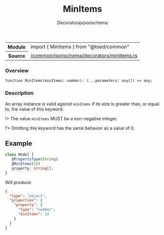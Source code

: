 
<header class="symbol-info-header"><h1 id="minitems">MinItems</h1><label class="symbol-info-type-label decorator">Decorator</label><label class="api-type-label ajv" title="ajv">ajv</label><label class="api-type-label jsonschema" title="jsonschema">jsonschema</label></header>
<!-- summary -->
<section class="symbol-info"><table class="is-full-width"><tbody><tr><th>Module</th><td><div class="lang-typescript"><span class="token keyword">import</span> { MinItems }&nbsp;<span class="token keyword">from</span>&nbsp;<span class="token string">"@tsed/common"</span></div></td></tr><tr><th>Source</th><td><a href="https://github.com/Romakita/ts-express-decorators/blob/v4.13.1/src//common/jsonschema/decorators/minItems.ts#L0-L0">/common/jsonschema/decorators/minItems.ts</a></td></tr></tbody></table></section>
<!-- overview -->


### Overview


<pre><code class="typescript-lang ">function <span class="token function">MinItems</span><span class="token punctuation">(</span>minItems<span class="token punctuation">:</span> <span class="token keyword">number</span><span class="token punctuation">)</span><span class="token punctuation">:</span> <span class="token punctuation">(</span>...parameters<span class="token punctuation">:</span> <span class="token keyword">any</span><span class="token punctuation">[</span><span class="token punctuation">]</span><span class="token punctuation">)</span> => <span class="token keyword">any</span><span class="token punctuation">;</span></code></pre>


<!-- Parameters -->

<!-- Description -->


### Description

An array instance is valid against `minItems` if its size is greater than, or equal to, the value of this keyword.

!> The value `minItems` MUST be a non-negative integer.

?> Omitting this keyword has the same behavior as a value of 0.

## Example

```typescript
class Model {
   @PropertyType(String)
   @MinItems(10)
   property: string[];
}
```

Will produce:

```json
{
  "type": "object",
  "properties": {
    "property": {
      "type": "number",
      "minItems": 10
    }
  }
}
```

<!-- Members -->

